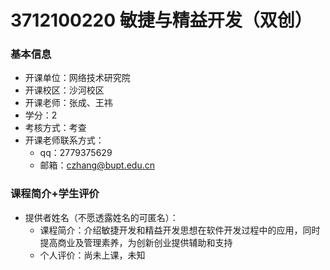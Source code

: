 # 3712100220 敏捷与精益开发（双创）
### 基本信息
- 开课单位：网络技术研究院
- 开课校区：沙河校区
- 开课老师：张成、王祎
- 学分：2
- 考核方式：考查
- 开课老师联系方式：
  - qq：2779375629
  - 邮箱：czhang@bupt.edu.cn
### 课程简介+学生评价
- 提供者姓名（不愿透露姓名的可匿名）：
  - 课程简介：介绍敏捷开发和精益开发思想在软件开发过程中的应用，同时提高商业及管理素养，为创新创业提供辅助和支持
  - 个人评价：尚未上课，未知